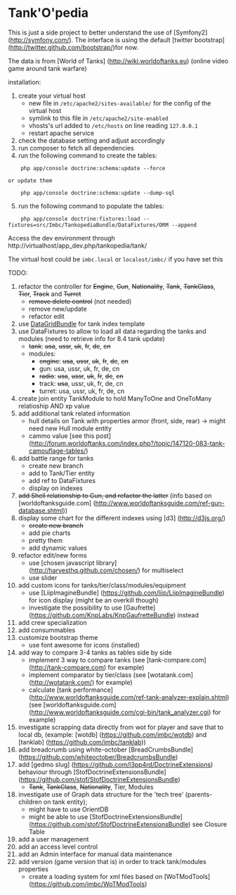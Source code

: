 Tank'O'pedia
========================

This is just a side project to better understand the use of [Symfony2] (http://symfony.com/).
The interface is using the default [twitter bootstrap] (http://twitter.github.com/bootstrap/)for now.

The data is from [World of Tanks] (http://wiki.worldoftanks.eu) (online video game around tank warfare)

installation:

1. create your virtual host
    - new file in ```/etc/apache2/sites-available/``` for the config of the virtual host
    - symlink to this file in ```/etc/apache2/site-enabled```
    - vhosts's url added to ```/etc/hosts``` on line reading ```127.0.0.1```
    - restart apache service
2. check the database setting and adjust accordingly
3. run composer to fetch all dependencies
4. run the following command to create the tables:
```
    php app/console doctrine:schema:update --force
```
    or update them
```
    php app/console doctrine:schema:update --dump-sql
```
5. run the following command to populate the tables:
```
    php app/console doctrine:fixtures:load --fixtures=src/Imbc/TankopediaBundle/DataFixtures/ORM --append
```

Access the dev environment through http://virtualhost/app_dev.php/tankopedia/tank/

The virtual host could be ```imbc.local``` or ```localost/imbc/``` if you have set this

TODO:

1. refactor the controller for ~~Engine~~, ~~Gun~~, ~~Nationality~~, ~~Tank~~, ~~TankClass~~, ~~Tier~~, ~~Track~~ and ~~Turret~~
     - ~~remove delete control~~ (not needed)
     - remove new/update
     - refactor edit
2. use [DataGridBundle](https://github.com/Abhoryo/APYDataGridBundle) for tank index template
3. use DataFixtures to allow to load all data regarding the tanks and modules (need to retrieve info for 8.4 tank update)
    - ~~tank~~: ~~usa~~, ~~ussr~~, ~~uk~~, ~~fr~~, ~~de~~, ~~cn~~
    - modules:
        * ~~engine~~: ~~usa~~, ~~ussr~~, ~~uk~~, ~~fr~~, ~~de~~, ~~cn~~
        * gun: usa, ussr, uk, fr, de, cn
        * ~~radio~~: ~~usa~~, ~~ussr~~, ~~uk~~, ~~fr~~, ~~de~~, ~~cn~~
        * track: ~~usa~~, ussr, uk, fr, de, cn
        * turret: usa, ussr, uk, fr, de, cn
4. create join entity TankModule to hold ManyToOne and OneToMany relatioship AND xp value
5. add additional tank related information
    - hull details on Tank with properties armor (front, side, rear) -> might need new Hull module entity
    - cammo value [see this post] (http://forum.worldoftanks.com/index.php?/topic/147120-083-tank-camouflage-tables/)
6. add battle range for tanks
    - create new branch
    - add to Tank/Tier entity
    - add ref to DataFixtures
    - display on indexes
7. ~~add Shell relationship to Gun, and refactor the latter~~ (info based on [worldoftanksguide.com] (http://www.worldoftanksguide.com/ref-gun-database.shtml))
8. display some chart for the different indexes using [d3] (http://d3js.org/)
    - ~~create new branch~~
    - add pie charts
    - pretty them
    - add dynamic values
9. refactor edit/new forms
     - use [chosen javascript library] (http://harvesthq.github.com/chosen/) for multiselect
     - use slider
10. add custom icons for tanks/tier/class/modules/equipment
     - use [LiipImagineBundle] (https://github.com/liip/LiipImagineBundle) for icon display (might be an overkill though)
     - investigate the possibility to use [Gaufrette] (https://github.com/KnpLabs/KnpGaufretteBundle) instead
11. add crew specialization
12. add consummables
13. customize bootstrap theme
    - use font awesome for icons (installed)
14. add way to compare 3-4 tanks as tables side by side
    - implement 3 way to compare tanks (see [tank-compare.com] (http://tank-compare.com) for example)
    - implement comparator by tier/class (see [wotatank.com] (http://wotatank.com/) for example)
    - calculate [tank performance] (http://www.worldoftanksguide.com/ref-tank-analyzer-explain.shtml) (see [worldoftanksguide.com] (http://www.worldoftanksguide.com/cgi-bin/tank_analyzer.cgi) for example)
15. investigate scrapping data directly from wot for player and save that to local db, (example: [wotdb] (https://github.com/imbc/wotdb) and [tanklab] (https://github.com/imbc/tanklab))
16. add breadcrumb using white-october [BreadCrumbsBundle] (https://github.com/whiteoctober/BreadcrumbsBundle)
17. add [gedmo slug] (https://github.com/l3pp4rd/DoctrineExtensions) behaviour through [StofDoctrineExtensionsBundle] (https://github.com/stof/StofDoctrineExtensionsBundle)
    - ~~Tank~~, ~~TankClass~~, ~~Nationality~~, Tier, Modules
18. investigate use of Graph data structure for the 'tech tree' (parents-children on tank entity);
    - might have to use OrientDB
    - might be able to use [StofDoctrineExtensionsBundle] (https://github.com/stof/StofDoctrineExtensionsBundle) see Closure Table
19. add a user management
20. add an access level control
21. add an Admin interface for manual data maintenance
22. add version (game version that is) in order to track tank/modules properties
    - create a loading system for xml files based on [WoTModTools] (https://github.com/imbc/WoTModTools)
